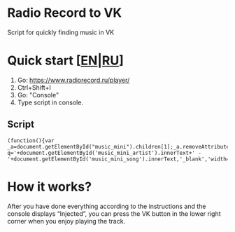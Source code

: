 # Radio Record to VK
Script for quickly finding music in VK

# Quick start [[EN](README.md)|[RU](README_RU.md)]
1. Go: https://www.radiorecord.ru/player/
2. Ctrl+Shift+I
3. Go: "Console"
4. Type script in console. 

## Script

```
(function(){var _a=document.getElementById("music_mini").children[1];_a.removeAttribute("onclick");_a.setAttribute("onclick","window.open('https://vk.com/audio?q='+document.getElementById('music_mini_artist').innerText+' - '+document.getElementById('music_mini_song').innerText,'_blank','width=1100,height=800')")}).call(this);console.log("Injected!")
```


# How it works?
After you have done everything according to the instructions and the console displays “Injected”, you can press the VK button in the lower right corner when you enjoy playing the track.
